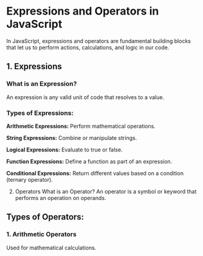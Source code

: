 # Expressions and Operators in JavaScript

In JavaScript, expressions and operators are fundamental building blocks that let us to perform actions, calculations, and logic in our code.

## 1. Expressions

### What is an Expression?

An expression is any valid unit of code that resolves to a value.

### Types of Expressions:

**Arithmetic Expressions:** Perform mathematical operations.

**String Expressions:** Combine or manipulate strings.

**Logical Expressions:** Evaluate to true or false.

**Function Expressions:** Define a function as part of an expression.

**Conditional Expressions:** Return different values based on a condition (ternary operator).

2. Operators
What is an Operator?
An operator is a symbol or keyword that performs an operation on operands.

## Types of Operators:

### 1. Arithmetic Operators

Used for mathematical calculations.

